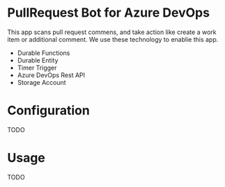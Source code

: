 # PullRequest Bot for Azure DevOps 

This app scans pull request commens, and take action like create a work item or additional comment. 
We use these technology to enablie this app. 

* Durable Functions 
* Durable Entity
* Timer Trigger
* Azure DevOps Rest API
* Storage Account 

# Configuration 

TODO

# Usage

TODO 

